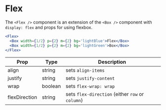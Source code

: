 
# Flex

The `<Flex />` component is an extension of the `<Box />` component with `display: flex` and props for using flexbox.

```.jsx
<Flex>
  <Box width={1/2} p={2} m={2} bg='lightBlue'>Flex</Box>
  <Box width={1/2} p={2} m={2} bg='lightGreen'>Box</Box>
</Flex>
```

Prop | Type | Description
---|---|---
align | string | sets `align-items`
justify | string | sets `justify-content`
wrap | boolean | sets `flex-wrap: wrap`
flexDirection | string | sets `flex-direction` (either `row` or `column`)
